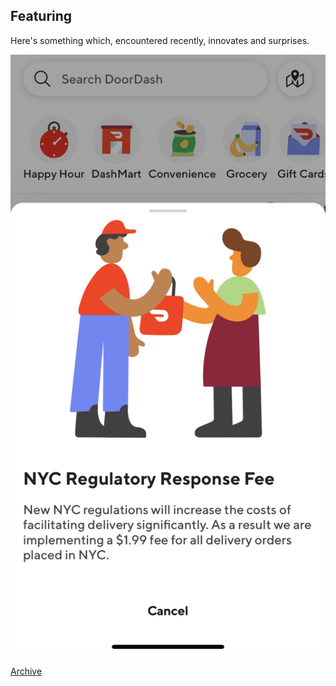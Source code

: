 ## Featuring

Here's something which, encountered recently, innovates and surprises.

<img src="images/DoorDash Regulatory Response Fee 202402.jpg?raw=true"/>

[Archive](/pdf/featarch20240104.pdf)
